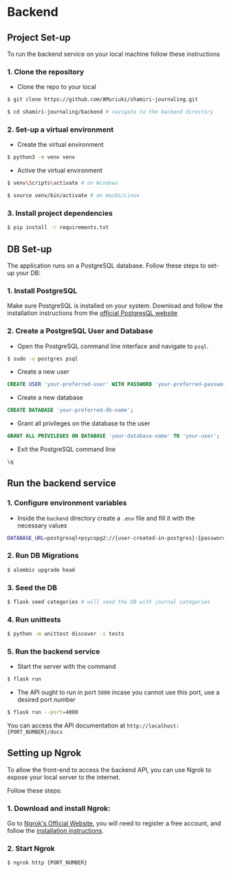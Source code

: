 # Backend

## Project Set-up
To run the backend service on your local machine follow these instructions

### 1. Clone the repository
- Clone the repo to your local

```sh
$ git clone https://github.com/AMuriuki/shamiri-journaling.git

$ cd shamiri-journaling/backend # navigate to the backend directory 
```

### 2. Set-up a virtual environment
- Create the virtual environment

```sh
$ python3 -m venv venv
```

- Active the virtual environment

```sh
$ venv\Scripts\activate # on Windows
```

```sh
$ source venv/bin/activate # on macOs/Linux
```

### 3. Install project dependencies

```sh
$ pip install -r requirements.txt
```

## DB Set-up
The application runs on a PostgreSQL database. Follow these steps to set-up your DB:

### 1. Install PostgreSQL

Make sure PostgreSQL is installed on your system. Download and follow the installation instructions from the [official PostgresQL website](https://www.postgresql.org/download/)

### 2. Create a PostgreSQL User and Database

- Open the PostgreSQL command line interface and navigate to `psql`.

```sh
$ sudo -u postgres psql
```

- Create a new user

```sql
CREATE USER 'your-preferred-user' WITH PASSWORD 'your-preferred-password';
```

- Create a new database

```sql
CREATE DATABASE 'your-preferred-db-name';
```

- Grant all privileges on the database to the user

```sql
GRANT ALL PRIVILEGES ON DATABASE 'your-database-name' TO 'your-user';
```

- Exit the PostgreSQL command line

```sql
\q
```

## Run the backend service

### 1. Configure environment variables

- Inside the `backend` directory create a `.env` file and fill it with the necessary values

```sh
DATABASE_URL=postgresql+psycopg2://{user-created-in-postgres}:{password-you-created}@localhost:5432/{database-name}
```

### 2. Run DB Migrations
```sh
$ alembic upgrade head
```

### 3. Seed the DB
```sh
$ flask seed categories # will seed the DB with journal categories
```

### 4. Run unittests
```sh
$ python -m unittest discover -s tests
```

### 5. Run the backend service

- Start the server with the command

```sh
$ flask run
```

- The API ought to run in port `5000` incase you cannot use this port, use a desired port number

```sh
$ flask run --port=4000
```

You can access the API documentation at `http://localhost:{PORT_NUMBER}/docs`

## Setting up Ngrok
To allow the front-end to access the backend API, you can use Ngrok to expose your local server to the internet. 

Follow these steps:

### 1. Download and install Ngrok:
Go to [Ngrok's Official Website](https://ngrok.com/), you will need to register a free account, and follow the [installation instructions](https://dashboard.ngrok.com/get-started/setup/linux).

### 2. Start Ngrok
```sh
$ ngrok http {PORT_NUMBER}
```



